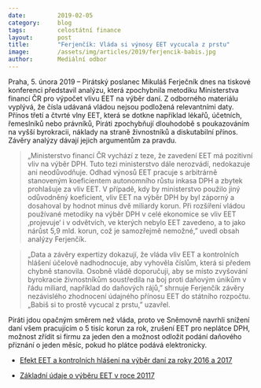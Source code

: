 ```yaml
---
date:         2019-02-05
category:     blog
tags:         celostátní finance
layout:       post
title:        "Ferjenčík: Vláda si výnosy EET vycucala z prstu"
image:        /assets/img/articles/2019/ferjencik-babis.jpg
author:       Mediální odbor
---
```


Praha, 5. února 2019 – Pirátský poslanec Mikuláš Ferječník dnes na tiskové konferenci představil analýzu, která zpochybnila metodiku Ministerstva financí ČR pro výpočet vlivu EET na výběr daní. Z odborného materiálu vyplývá, že čísla udávaná vládou nejsou podložená relevantními daty. Přínos třetí a čtvrté vlny EET, která se dotkne například lékařů, účetních, řemeslníků nebo právníků, Piráti zpochybňují dlouhodobě s poukazováním na vyšší byrokracii, náklady na straně živnostníků a diskutabilní přínos. Závěry analýzy dávají jejich argumentům za pravdu. 

> „Ministerstvo financí ČR vychází z teze, že zavedení EET má pozitivní vliv na výběr DPH. Tuto tezi ministerstvo dále nerozvádí, nedokazuje ani neodůvodňuje. Odhad výnosů EET pracuje s arbitrárně stanoveným koeficientem autonomního růstu inkasa DPH a zbytek prohlašuje za vliv EET. V případě, kdy by ministerstvo použilo jiný odůvodněný koeficient, vliv EET na výběr DPH by byl záporný a dosahoval by hodnot minus dvě miliardy korun. Při rozšíření vládou používané metodiky na výběr DPH v celé ekonomice se vliv EET ‚projevuje‘ i v odvětvích, ve kterých nebylo EET zavedeno, a to jako nárůst 5,9 mld. korun, což je samozřejmě nemožné,” uvedl obsah analýzy Ferjenčík.

> „Data a závěry expertizy dokazují, že vláda vliv EET a kontrolních hlášení účelově nadhodnocuje, aby vyhověla číslům, která si předem chybně stanovila. Osobně vládě doporučuji, aby se místo zvyšování byrokracie živnostníkům soustředila na boj proti daňovým únikům v řádu miliard, například do daňových rájů,” shrnuje Ferjenčík závěry nezávislého zhodnocení údajného přínosu EET do státního rozpočtu. „Babiš si to prostě vycucal z prstu,” uzavřel. 

Piráti jdou opačným směrem než vláda, proto ve Sněmovně navrhli snížení daní všem pracujícím o 5 tisíc korun za rok, zrušení EET pro neplátce DPH, možnost zřídit si firmu za jeden den a možnost odložit podání daňového přiznání o jeden měsíc, pokud ho plátce podává elektronicky. 

* [Efekt EET a kontrolních hlášení na výběr daní za roky 2016 a 2017](https://pirati.cz/assets/pdf/eet-kontrolni-hlaseni.pdf)

* [Základní údaje o výběru EET v roce 20117](https://pirati.cz/assets/pdf/eet-plakaty.pdf)
